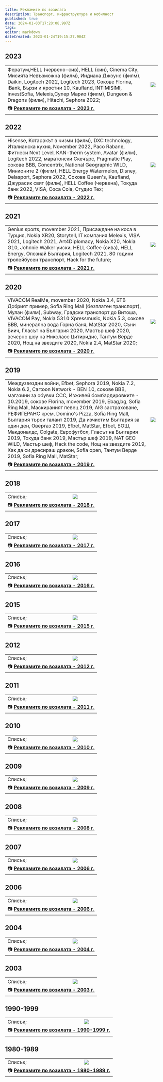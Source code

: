 ```yaml
---
title: Рекламите по возилата
description: Транспорт, инфраструктура и мобилност
published: true
date: 2024-01-03T17:20:08.997Z
tags: 
editor: markdown
dateCreated: 2023-01-24T19:15:27.904Z
---
```


## 2023
<div class="table-responsive">
<table style="width:100%">
  <tr>
    <td><span>Фератум,HELL (червено-сив), HELL (син), Cinema City, Мисията Невъзможна (филм), Индиана Джоунс (филм), Daikin, Logitech 2022, Logitech 2023, Сокове Florina, iBank, Бързи и яростни 10, Kaufland, INTIMISIMI, InvestSofia, Melexis,Супер Марио (филм), Dungeon & Dragons (филм), Hitachi, Sephora 2022; </span><br></td>
    <td><img src="https://live.staticflickr.com/65535/53345903405_14f7638c2a_k.jpg"></td>
  </tr>
  <td colspan=2 >📷 <a href="/bg/identity/advertisements-2023"><b> Рекламите по возилата - 2023 г.</b></a></td>
</table>
</div>

## 2022
<div class="table-responsive">
<table style="width:100%">
  <tr>
    <td><span>Hisense, Котаракът в чизми (филм), DXC technology, Италианска кухня, November 2022, Paco Rabane, Фитнеси Next Level, КAN-therm system, Avatar (филм), Logitech 2022, маратонски Скечърс, Pragmatic Play, сокове BBB, Concentrix, National Geographic WILD, Минионите 2 (филм), HELL Energy Watermelon, Disney, Delasport, Sephora 2022,  Сокове Queen's, Kaufland, Джурасик свят (филм), HELL Coffee (червена), Токуда банк 2022, VISA, Coca Cola, Студио Тех;  </span><br></td>
    <td><img src="https://live.staticflickr.com/65535/52522269197_d3ec038c8b_k.jpg"></td>
  </tr>
  <td colspan=2 >📷 <a href="/bg/identity/advertisements-2022"><b> Рекламите по возилата - 2022 г.</b></a></td>
</table>
</div>

## 2021
<div class="table-responsive">
<table style="width:100%">
  <tr>
    <td><span>Genius sports, movember 2021, Присаждане на коса в Турция, Nokia XR20, Storytell, IT компания Melexis, VISA 2021, Logitech 2021, Art4Diplomacy, Nokia X20, Nokia G10, Johnnie Walker уиски, HELL Coffee (сива), HELL Energy, Опознай България, Logitech 2021, 80 години тролейбусен транспорт, Hack for the future;
 </span><br></td>
    <td><img src="https://live.staticflickr.com/65535/51128963150_633097c9ab_k.jpg"></td>
  </tr>
  <td colspan=2 >📷 <a href="/bg/identity/advertisements-2021"><b> Рекламите по возилата - 2021 г.</b></a></td>
</table>
</div>

## 2020
<div class="table-responsive">
<table style="width:100%">
  <tr>
    <td><span>VIVACOM RealMe, movember 2020, Nokia 3.4, БТВ Добрият пример, Sofia Ring Mall (безплатен транспорт), Мулан (филм), Subway, Градски транспорт до Витоша, VIVACOM Pay, Nokia 5310 Xpressmusic, Nokia 5.3, сокове BBB, минералнa водa Горна баня, MatStar 2020, Съни Биич, Гласът на България 2020, Мастър шеф 2020, вечерно шоу на Николаос Цитиридис, Тантум Верде 2020, Нощ на звездите 2020, Nokia 2.4, MatStar 2020;
 </span><br></td>
    <td><img src="https://live.staticflickr.com/65535/51959149774_2727289676_b.jpg"></td>
  </tr>
  <td colspan=2 >📷 <a href="/bg/identity/advertisements-2020"><b> Рекламите по возилата - 2020 г.</b></a></td>
</table>
</div>


## 2019
<div class="table-responsive">
<table style="width:100%">
  <tr>
    <td><span>Междузвездни войни, Efbet, Sephora 2019, Nokia 7.2, Nokia 6.2, Cartoon Network - BEN 10, сокове BBB, магазини за обувки ССС, Изживей бомбардировките - 10.2019, сокове Florina, movember 2019, Ebag,bg, Sofia Ring Mall, Маскираният певец 2019, AIG застраховане, РЕФИГЕРАНС крем, Domino's Pizza, Sofia Ring Mall, България търси талант 2019, Да изчистим България за един ден, Овергаз 2019, Efbet, MatStar, Efbet, БОШ, Макдоналдс, Colgate, Еврофутбол, Гласът на България 2019, Токуда банк 2019, Мастър шеф 2019, NAT GEO WILD, Мастър шеф, Hack the code, Нощ на звездите 2019, Как да си дресираш дракон, Sofia open, Тантум Верде 2019, Sofia Ring Mall, MatStar;
 </span><br></td>
    <td><img src="https://live.staticflickr.com/65535/48809645863_4d4af1d5ee_k.jpg"></td>
  </tr>
  <td colspan=2 >📷 <a href="/bg/identity/advertisements-2019"><b> Рекламите по возилата - 2019 г.</b></a></td>
</table>
</div>


## 2018
<div class="table-responsive">
<table style="width:100%">
  <tr>
    <td><span>Списък;
 </span><br></td>
    <td><img src="https://live.staticflickr.com/1876/44465569721_4adb45b6b6_k.jpg"></td>
  </tr>
  <td colspan=2 >📷 <a href="/bg/identity/advertisements-2018"><b> Рекламите по возилата - 2018 г.</b></a></td>
</table>
</div>


## 2017
<div class="table-responsive">
<table style="width:100%">
  <tr>
    <td><span>Списък;
 </span><br></td>
    <td><img src="https://live.staticflickr.com/4321/35846491911_0b1f2e2a3e_k.jpg"></td>
  </tr>
  <td colspan=2 >📷 <a href="/bg/identity/advertisements-2017"><b> Рекламите по возилата - 2017 г.</b></a></td>
</table>
</div>




## 2016
<div class="table-responsive">
<table style="width:100%">
  <tr>
    <td><span>Списък;
 </span><br></td>
    <td><img src="https://live.staticflickr.com/8704/28339463220_ad7783d509_k.jpg"></td>
  </tr>
  <td colspan=2 >📷 <a href="/bg/identity/advertisements-2016"><b> Рекламите по возилата - 2016 г.</b></a></td>
</table>
</div>


## 2015
<div class="table-responsive">
<table style="width:100%">
  <tr>
    <td><span>Списък;
 </span><br></td>
    <td><img src="https://live.staticflickr.com/1694/26071257860_be3d860197_k.jpg"></td>
  </tr>
  <td colspan=2 >📷 <a href="/bg/identity/advertisements-2015"><b> Рекламите по возилата - 2015 г.</b></a></td>
</table>
</div>





## 2012
<div class="table-responsive">
<table style="width:100%">
  <tr>
    <td><span>Списък;
 </span><br></td>
    <td><img src="https://drive.google.com/uc?id=1X8IRthWfp3RklMZPoIR44RX6C5ox89kw"></td>
  </tr>
  <td colspan=2 >📷 <a href="/bg/identity/advertisements-2012"><b> Рекламите по возилата - 2012 г.</b></a></td>
</table>
</div>


## 2011
<div class="table-responsive">
<table style="width:100%">
  <tr>
    <td><span>Списък;
 </span><br></td>
    <td><img src="https://drive.google.com/uc?id=1woJOV373lApdIN3RRCl-wIGw2IP8eiP5"></td>
  </tr>
  <td colspan=2 >📷 <a href="/bg/identity/advertisements-2011"><b> Рекламите по возилата - 2011 г.</b></a></td>
</table>
</div>



## 2010
<div class="table-responsive">
<table style="width:100%">
  <tr>
    <td><span>Списък;
 </span><br></td>
    <td><img src="https://drive.google.com/uc?id=1SHYAZEXqJ_bm4Iz9VAPyFyFkcvuTMHTy"></td>
  </tr>
  <td colspan=2 >📷 <a href="/bg/identity/advertisements-2010"><b> Рекламите по возилата - 2010 г.</b></a></td>
</table>
</div>


## 2009
<div class="table-responsive">
<table style="width:100%">
  <tr>
    <td><span>Списък;
 </span><br></td>
    <td><img src="https://transphoto.org/photo/03/22/50/322500.jpg"></td>
  </tr>
  <td colspan=2 >📷 <a href="/bg/identity/advertisements-2009"><b> Рекламите по возилата - 2009 г.</b></a></td>
</table>
</div>



## 2008
<div class="table-responsive">
<table style="width:100%">
  <tr>
    <td><span>Списък;
 </span><br></td>
    <td><img src="https://drive.google.com/uc?id=1OqgR4ucgf1k7qkUzlPVDqcYZNbnmPqnd"></td>
  </tr>
  <td colspan=2 >📷 <a href="/bg/identity/advertisements-2008"><b> Рекламите по возилата - 2008 г.</b></a></td>
</table>
</div>


## 2007
<div class="table-responsive">
<table style="width:100%">
  <tr>
    <td><span>Списък;
 </span><br></td>
    <td><img src="https://drive.google.com/uc?id=1LUPZC7V0Ug1BSzltHeCcULOgZ_qybE9C"></td>
  </tr>
  <td colspan=2 >📷 <a href="/bg/identity/advertisements-2006"><b> Рекламите по возилата - 2006 г.</b></a></td>
</table>
</div>



## 2006
<div class="table-responsive">
<table style="width:100%">
  <tr>
    <td><span>Списък;
 </span><br></td>
    <td><img src="https://drive.google.com/uc?id=1ORvpvEl_XR5_JMtAvZ0MybvZoB6K5-gs"></td>
  </tr>
  <td colspan=2 >📷 <a href="/bg/identity/advertisements-2006"><b> Рекламите по возилата - 2006 г.</b></a></td>
</table>
</div>


## 2004
<div class="table-responsive">
<table style="width:100%">
  <tr>
    <td><span>Списък;
 </span><br></td>
    <td><img src="https://drive.google.com/uc?id=17MYwKkck_Ru3bdTS21wdpjGGJ8NOEpbc"></td>
  </tr>
  <td colspan=2 >📷 <a href="/bg/identity/advertisements-2004"><b> Рекламите по возилата - 2004 г.</b></a></td>
</table>
</div>


## 2003
<div class="table-responsive">
<table style="width:100%">
  <tr>
    <td><span>Списък;
 </span><br></td>
    <td><img src="https://drive.google.com/uc?id=191ilOP8ag77pRRDGopDAhSpQDcvbhji_"></td>
  </tr>
  <td colspan=2 >📷 <a href="/bg/identity/advertisements-2003"><b> Рекламите по возилата - 2003 г.</b></a></td>
</table>
</div>



## 1990-1999
<div class="table-responsive">
<table style="width:100%">
  <tr>
    <td><span>Списък;
 </span><br></td>
    <td><img src="https://drive.google.com/uc?id=1K_L8fBt47YrfIL--4XDekxGy0lKO9LeE"></td>
  </tr>
  <td colspan=2 >📷 <a href="/bg/identity/advertisements-90te"><b> Рекламите по возилата - 1990-1999 г.</b></a></td>
</table>
</div>




## 1980-1989
<div class="table-responsive">
<table style="width:100%">
  <tr>
    <td><span>Списък;
 </span><br></td>
    <td><img src="https://drive.google.com/uc?id=1K_L8fBt47YrfIL--4XDekxGy0lKO9LeE"></td>
  </tr>
  <td colspan=2 >📷 <a href="/bg/identity/advertisements-80te"><b> Рекламите по возилата - 1980-1989 г.</b></a></td>
</table>
</div>


